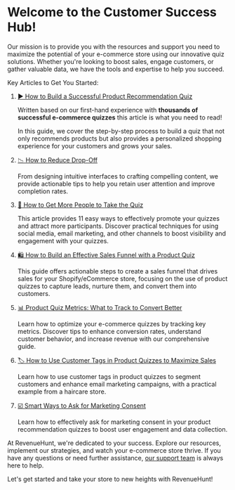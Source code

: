 # Welcome to the Customer Success Hub!

Our mission is to provide you with the resources and support you need to maximize the potential of your e-commerce store using our innovative quiz solutions. Whether you're looking to boost sales, engage customers, or gather valuable data, we have the tools and expertise to help you succeed.

Key Articles to Get You Started:

1. [▶️ How to Build a Successful Product Recommendation Quiz](https://revenuehunt.com/how-to-build-a-successful-ecommerce-quiz/)

    Written based on our first-hand experience with **thousands of successful e-commerce quizzes** this article is what you need to read!

    In this guide, we cover the step-by-step process to build a quiz that not only recommends products but also provides a personalized shopping experience for your customers and grows your sales.

2. [📉 How to Reduce Drop-Off](/customer-success/reduce-dropoff/)

    From designing intuitive interfaces to crafting compelling content, we provide actionable tips to help you retain user attention and improve completion rates.

3. [👥 How to Get More People to Take the Quiz](https://revenuehunt.com/11-easy-ways-to-promote-your-quiz-and-get-more-people-to-take-it/)

    This article provides 11 easy ways to effectively promote your quizzes and attract more participants. Discover practical techniques for using social media, email marketing, and other channels to boost visibility and engagement with your quizzes.

4. [🛍️ How to Build an Effective Sales Funnel with a Product Quiz](https://revenuehunt.com/build-sales-funnel-shopify-store/)

    This guide offers actionable steps to create a sales funnel that drives sales for your Shopify/eCommerce store, focusing on the use of product quizzes to capture leads, nurture them, and convert them into customers.

5. [📊 Product Quiz Metrics: What to Track to Convert Better](https://revenuehunt.com/product-quiz-metrics-what-to-track-to-convert-better/)

    Learn how to optimize your e-commerce quizzes by tracking key metrics. Discover tips to enhance conversion rates, understand customer behavior, and increase revenue with our comprehensive guide.

6. [🏷️ How to Use Customer Tags in Product Quizzes to Maximize Sales](https://revenuehunt.com/how-to-use-customer-tags-in-product-quizzes-to-maximize-sales/)

    Learn how to use customer tags in product quizzes to segment customers and enhance email marketing campaigns, with a practical example from a haircare store.

7. [☑️ Smart Ways to Ask for Marketing Consent](https://revenuehunt.com/smart-ways-to-ask-for-marketing-data-processing-consent-in-your-product-recommendation-quiz/)

    Learn how to effectively ask for marketing consent in your product recommendation quizzes to boost user engagement and data collection.

At RevenueHunt, we're dedicated to your success. Explore our resources, implement our strategies, and watch your e-commerce store thrive. If you have any questions or need further assistance, [our support team](/how-to-guides/contact-customer-support/) is always here to help.

Let's get started and take your store to new heights with RevenueHunt!